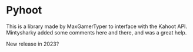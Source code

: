 # Pyhoot
This is a library made by MaxGamerTyper to interface with the Kahoot API.
Mintysharky added some comments here and there, and was a great help.






New release in 2023?
